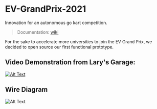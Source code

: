 # EV-GrandPrix-2021
Innovation for an autonomous go kart competition. 

> Documentation: [wiki](https://github.com/jimenezjose/EV-GrandPrix/wiki)

For the sake to accelerate more universities to join the EV Grand Prix, we decided to open source our first functional prototype.

## Video Demonstration from Lary's Garage: 
[![Alt Text](https://github.com/jimenezjose/EV-GrandPrix/blob/main/images/Prototype_Youtube_Thumbnail.png)](https://www.youtube.com/embed/vV8BebNH10I)

## Wire Diagram
![Alt Text](https://github.com/jimenezjose/EV-GrandPrix/blob/main/schematic/EV-GoKart-Schematic.png)
